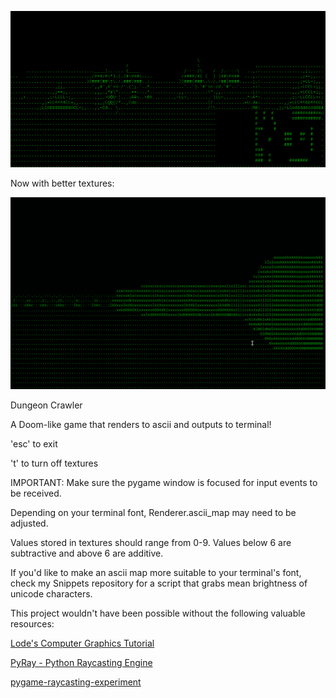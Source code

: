 ![Crawler preview](preview.gif)

Now with better textures:

![Crawler preview 2](preview2.gif)


Dungeon Crawler

A Doom-like game that renders to ascii and outputs to terminal!


'esc' to exit

't' to turn off textures


IMPORTANT:
Make sure the pygame window is focused for input events to be received.

Depending on your terminal font, Renderer.ascii_map may need to be adjusted.

Values stored in textures should range from 0-9.  Values below 6 are
subtractive and above 6 are additive.

If you'd like to make an ascii map more suitable to your terminal's font,
check my Snippets repository for a script that grabs mean brightness of
unicode characters.

This project wouldn't have been possible without the following valuable
resources:

[Lode's Computer Graphics Tutorial](https://lodev.org/cgtutor/raycasting.html)

[PyRay - Python Raycasting Engine](https://github.com/oscr/PyRay)

[pygame-raycasting-experiment](https://github.com/crobertsbmw/pygame-raycasting-experiment/blob/master/raycast.py)